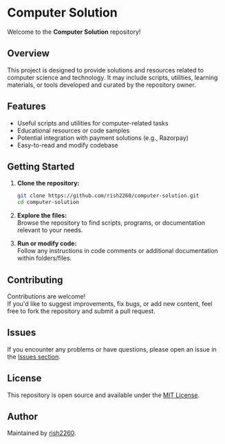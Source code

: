 # Computer Solution

Welcome to the **Computer Solution** repository!

## Overview

This project is designed to provide solutions and resources related to computer science and technology. It may include scripts, utilities, learning materials, or tools developed and curated by the repository owner.

## Features

- Useful scripts and utilities for computer-related tasks
- Educational resources or code samples
- Potential integration with payment solutions (e.g., Razorpay)
- Easy-to-read and modify codebase

## Getting Started

1. **Clone the repository:**
   ```bash
   git clone https://github.com/rish2260/computer-solution.git
   cd computer-solution
   ```

2. **Explore the files:**  
   Browse the repository to find scripts, programs, or documentation relevant to your needs.

3. **Run or modify code:**  
   Follow any instructions in code comments or additional documentation within folders/files.

## Contributing

Contributions are welcome!  
If you'd like to suggest improvements, fix bugs, or add new content, feel free to fork the repository and submit a pull request.

## Issues

If you encounter any problems or have questions, please open an issue in the [Issues section](https://github.com/rish2260/computer-solution/issues).

## License

This repository is open source and available under the [MIT License](LICENSE).

## Author

Maintained by [rish2260](https://github.com/rish2260).
